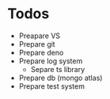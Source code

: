 # Todos
- Preapare VS
- Prepare git
- Prepare deno 
- Prepare log system 
    - Separe ts library
- Prepare db (mongo atlas)
- Prepare test system